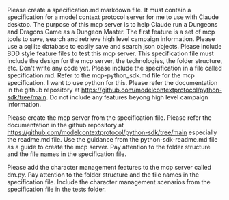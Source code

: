 Please create a specification.md markdown file. It must contain a specification for a model context protocol server for me to use with Claude desktop. The purpose of this mcp server is to help Claude run a Dungeons and Dragons Game as a Dungeon Master. The first feature is a set of mcp tools to save, search and retrieve high level campaign information. Please use a sqllite database to easily save and search json objects. Please include BDD style feature files to test this mcp server. This specification file must include the design for the mcp server, the technologies, the folder structure, etc. Don't write any code yet. Please include the specification in a file called specification.md. Refer to the mcp-python_sdk.md file for the mcp specification. I want to use python for this. Please refer the documentation in the github repository at https://github.com/modelcontextprotocol/python-sdk/tree/main. Do not include any features beyong high level campaign information.

Please create the mcp server from the specification file. Please refer the documentation in the github repository at https://github.com/modelcontextprotocol/python-sdk/tree/main especially the readme.md file. Use the guidance from the python-sdk-readme.md file as a guide to create the mcp server. Pay attention to the folder structure and the file names in the specification file.

Please add the character management features to the mcp server called dm.py. Pay attention to the folder structure and the file names in the specification file. Include the character management scenarios from the specification file in the tests folder.